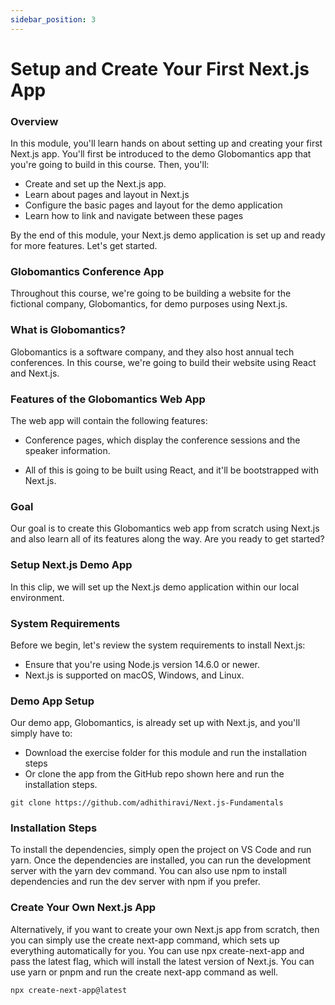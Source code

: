 ```yaml
---
sidebar_position: 3
---
```


# Setup and Create Your First Next.js App

### Overview

In this module, you'll learn hands on about setting up and creating your first Next.js app. You'll first be introduced to the demo Globomantics app that you're going to build in this course. Then, you'll:

- Create and set up the Next.js app.
- Learn about pages and layout in Next.js
- Configure the basic pages and layout for the demo application
- Learn how to link and navigate between these pages

By the end of this module, your Next.js demo application is set up and ready for more features. Let's get started.

### Globomantics Conference App

Throughout this course, we're going to be building a website for the fictional company, Globomantics, for demo purposes using Next.js.

### What is Globomantics?

Globomantics is a software company, and they also host annual tech conferences. In this course, we're going to build their website using React and Next.js.

### Features of the Globomantics Web App

The web app will contain the following features:

- Conference pages, which display the conference sessions and the speaker information.

- All of this is going to be built using React, and it'll be bootstrapped with Next.js.

### Goal

Our goal is to create this Globomantics web app from scratch using Next.js and also learn all of its features along the way.
Are you ready to get started?

### Setup Next.js Demo App

In this clip, we will set up the Next.js demo application within our local environment.

### System Requirements

Before we begin, let's review the system requirements to install Next.js:

- Ensure that you're using Node.js version 14.6.0 or newer.
- Next.js is supported on macOS, Windows, and Linux.

### Demo App Setup

Our demo app, Globomantics, is already set up with Next.js, and you'll simply have to:

- Download the exercise folder for this module and run the installation steps
- Or clone the app from the GitHub repo shown here and run the installation steps.

```
git clone https://github.com/adhithiravi/Next.js-Fundamentals
```

### Installation Steps

To install the dependencies, simply open the project on VS Code and run yarn. Once the dependencies are installed, you can run the development server with the yarn dev command. You can also use npm to install dependencies and run the dev server with npm if you prefer.

### Create Your Own Next.js App

Alternatively, if you want to create your own Next.js app from scratch, then you can simply use the create next-app command, which sets up everything automatically for you. You can use npx create-next-app and pass the latest flag, which will install the latest version of Next.js. You can use yarn or pnpm and run the create next-app command as well.

```
npx create-next-app@latest
```